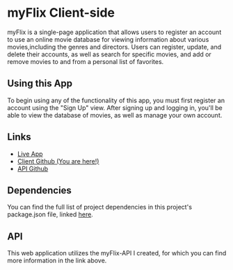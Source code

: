 # myFlix Client-side

myFlix is a single-page application that allows users to register an account to use an online movie database for viewing information about various movies,including the genres and directors. 
Users can register, update, and delete their accounts, as well as search for specific movies, and add or remove movies to and from a personal list of favorites.

## Using this App

To begin using any of the functionality of this app, you must first register an account using the "Sign Up" view. 
After signing up and logging in, you'll be able to view the database of movies, as well as manage your own account.

## Links
- [Live App](https://cinedata.netlify.app/)
- [Client Github (You are here!)](https://github.com/justin-yin-ly/myFlix-client)
- [API Github](https://github.com/justin-yin-ly/myFlix-api)

## Dependencies
You can find the full list of project dependencies in this project's package.json file, linked [here](https://github.com/justin-yin-ly/myFlix-client/blob/main/package.json).

## API
This web application utilizes the myFlix-API I created, for which you can find more information in the link above.
